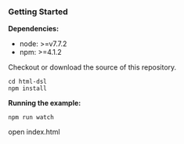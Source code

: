 ### Getting Started
**Dependencies:**

 - node: >=v7.7.2
 - npm: >=4.1.2

Checkout or download the source of this repository.

    cd html-dsl
    npm install

**Running the example:**

	npm run watch
  open index.html

